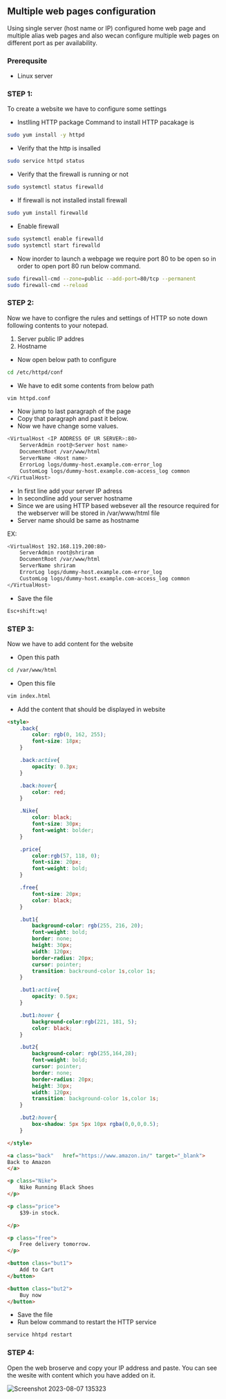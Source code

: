 ## Multiple web pages configuration 
 Using single server (host name or IP) configured home web page and multiple alias web pages and also wecan configure multiple web pages on different port as per availability.

 ### Prerequsite 

- Linux server

### STEP 1:
To create a website we have to configure some settings

* Instlling HTTP package
Command to install HTTP pacakage is
```bash
sudo yum install -y httpd
```
* Verify that the http is insalled
```bash
sudo service httpd status
```
* Verify that the firewall is running or not
```bash
sudo systemctl status firewalld
```
* If firewall is not installed install firewall 
```bash
sudo yum install firewalld   
```
* Enable firewall
```bash
sudo systemctl enable firewalld
sudo systemctl start firewalld
```
* Now inorder to launch a webpage we require port 80 to be open so in order to open port 80 run below command.
```bash
sudo firewall-cmd --zone=public --add-port=80/tcp --permanent
sudo firewall-cmd --reload
```

### STEP 2:

Now we have to configre the rules and settings of HTTP so note down following contents to your notepad.
1. Server public IP addres
2. Hostname

* Now open  below path to configure
```bash
cd /etc/httpd/conf
```
* We have to edit some contents from below path
```bash
vim httpd.conf
```
* Now jump to last paragraph of the page
* Copy that paragraph and past it below.
* Now we have change some values.
```bash
<VirtualHost <IP ADDRESS OF UR SERVER>:80>
    ServerAdmin root@<Server host name>       
    DocumentRoot /var/www/html
    ServerName <Host name>
    ErrorLog logs/dummy-host.example.com-error_log
    CustomLog logs/dummy-host.example.com-access_log common
</VirtualHost>
```
* In first line add your server IP adress 
* In secondline add your server hostname
* Since we are using HTTP based websever all the resource required for the webserver will be stored in /var/www/html file
* Server name should be same as hostname

EX:
```bash
<VirtualHost 192.168.119.200:80>
    ServerAdmin root@shriram       
    DocumentRoot /var/www/html
    ServerName shriram
    ErrorLog logs/dummy-host.example.com-error_log
    CustomLog logs/dummy-host.example.com-access_log common
</VirtualHost>
```
* Save the file 
```bash
Esc+shift:wq!
```
### STEP 3:

Now we have to add content for the website

* Open this path
```bash
cd /var/www/html
```
* Open this file
```bash
vim index.html
```
* Add the content that should be displayed in website

```html
<style>
    .back{
        color: rgb(0, 162, 255);
        font-size: 18px;
    }

    .back:active{
        opacity: 0.3px;
    }

    .back:hover{
        color: red;
    }

    .Nike{
        color: black;
        font-size: 30px;
        font-weight: bolder;
    }

    .price{
        color:rgb(57, 118, 0);
        font-size: 20px;
        font-weight: bold;
    }

    .free{
        font-size: 20px;
        color: black;
    }

    .but1{
        background-color: rgb(255, 216, 20);
        font-weight: bold;
        border: none;
        height: 30px;
        width: 120px;
        border-radius: 20px;
        cursor: pointer;
        transition: backround-color 1s,color 1s;
    }

    .but1:active{
        opacity: 0.5px;
    }

    .but1:hover {
        background-color:rgb(221, 181, 5);
        color: black;
    }

    .but2{
        background-color: rgb(255,164,28);
        font-weight: bold;
        cursor: pointer;
        border: none;
        border-radius: 20px;
        height: 30px;
        width: 120px;
        transition: background-color 1s,color 1s;
    }

    .but2:hover{
        box-shadow: 5px 5px 10px rgba(0,0,0,0.5);
    }

</style>

<a class="back"   href="https://www.amazon.in/" target="_blank">
Back to Amazon
</a>

<p class="Nike">
    Nike Running Black Shoes
</p>

<p class="price">
    $39-in stock.

</p>

<p class="free">
    Free delivery tomorrow.
</p>

<button class="but1">
    Add to Cart
</button>

<button class="but2">
    Buy now
</button>
```
* Save the file
* Run below command to restart the HTTP service
```bash
service hhtpd restart
```
### STEP 4:

Open the web broserve and copy your IP address and paste.
You can see the wesite with content which you have added on it.

![Screenshot 2023-08-07 135323](https://github.com/180172/Web_Pages_Configuration/assets/110009356/db10ef90-a705-4c26-9ef1-7b376dea9788)
